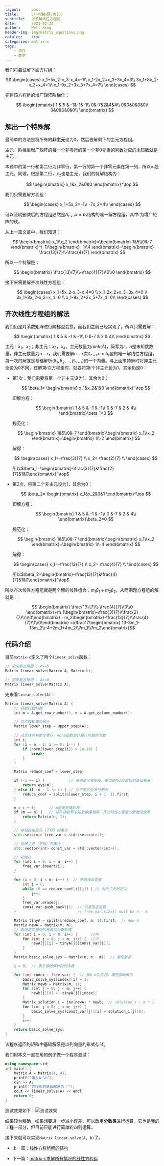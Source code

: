 ```yaml
---
layout:     post
title:      C++构建矩阵类(6)
subtitle:   求多解线性方程组
date:       2021-02-23
author:     Welt Xing
header-img: img/matrix_equations.png
catalog:    true
categories: matrix-c
tags:
    - 项目
    - 数学
---
```


我们将尝试解下面方程组：

$$
\begin{cases}
x_1+5x_2-x_3-x_4=-1\\
x_1-2x_2+x_3+3x_4=3\\
3x_1+8x_2-x_3+x_4=1\\
x_1-9x_2+3x_5+7x_4=7\\
\end{cases}
$$

先将该方程组的增广矩阵阶梯化：

$$
\begin{bmatrix}
1 & 5 & -1&-1&-1\\
0&-7&2&4&4\\
0&0&0&0&0\\
0&0&0&0&0\\
\end{bmatrix}
$$

## 解出一个特殊解

最简单的方法是将所有的**非主元**设为$0$，然后去解剩下的主元方程组。

主元：阶梯型增广矩阵的每一个非零行的第一个非$0$元素的列数对应的未知数就是主元；

本题中的第一行和第二行为非零行，第一行的第一个非零元素在第一列，所以$x_1$是主元，同理，根据第二行，$x_2$也是主元，我们的特解结构为：

$$
\begin{bmatrix}
x_1&x_2&0&0
\end{bmatrix}^\top
$$

我们只需要解方程组：

$$
\begin{cases}
x_1+5x_2=-1\\
-7x_2=4\\
\end{cases}
$$

可以证明删减后的方程组必然是$A_{r\times r}x=b_r$结构的唯一解方程组，其中$r$为增广矩阵的秩。

从上一篇文章中，我们知道：

$$
\begin{bmatrix}
x_1\\x_2
\end{bmatrix}=\begin{bmatrix}
1&5\\0&-7
\end{bmatrix}^{-1}\begin{bmatrix}
-1\\4
\end{bmatrix}=\begin{bmatrix}
\frac{13}{7}\\-\frac{4}{7}
\end{bmatrix}
$$

所以一个特解是：

$$
\begin{bmatrix}
\frac{13}{7}\\-\frac{4}{7}\\0\\0
\end{bmatrix}
$$

接下来需要解齐次线性方程组：

$$
\begin{cases}
x_1+5x_2-x_3-x_4=0 \\
x_1-2x_2+x_3+3x_4=0 \\
3x_1+8x_2-x_3+x_4=0 \\
x_1-9x_2+3x_5+7x_4=0\\
\end{cases}
$$

## 齐次线性方程组的解法

我们仍是对系数矩阵进行阶梯型变换，而我们之前已经实现了，所以只需要解：

$$
\begin{bmatrix}
1 & 5 & -1 & -1\\
0 &-7 & 2 & 4\\
\end{bmatrix}
$$

主元：$x_1$，$x_2$；非主元：$x_3$，$x_4$。主元数量为$rank(A)$，简写为$r$，$n$是未知数数量，非主元数量为$n-r$，我们需要解$n-r$次$A_{r\times r}x=b_r$型的唯一解线性方程组，每一次的解就是基础解析$(\beta_1,\beta_2,...,\beta_{n-r})$的一个向量。与上面求特解时将非主元全设为$0$不同，在解第$i$次方程组时，就要将第$i$个非主元设为$1$，其余仍是0：

- 第1次：我们需要将第一个非主元设为1，其余为0：

    $$
    \beta_1=
    \begin{bmatrix}
    x_1&x_2&1&0
    \end{bmatrix}^\top
    $$

    即解方程：

    $$
     \begin{bmatrix}
    1 & 5 & -1 & -1\\
    0 &-7 & 2 & 4\\
    \end{bmatrix}\beta_1=0
    $$

    规范化：

    $$
    \begin{bmatrix}
    1&5\\0&-7
    \end{bmatrix}\begin{bmatrix}
    x_1\\x_2
    \end{bmatrix}=\begin{bmatrix}
    1\\-2
    \end{bmatrix}
    $$

    解得：

    $$
    \begin{cases}
    x_1=-\frac{3}{7} \\
    x_2= \frac{2}{7} \\
    \end{cases}
    $$

    所以$\beta_1=\begin{bmatrix}-\frac{3}{7}&\frac{2}{7}&1&0\end{bmatrix}^\top$

- 第2次，将第二个非主元设为1，其余为0：

    $$
    \beta_2=
    \begin{bmatrix}
    x_1&x_2&0&1
    \end{bmatrix}^\top
    $$

    即解方程：

    $$
     \begin{bmatrix}
    1 & 5 & -1 & -1\\
    0 &-7 & 2 & 4\\
    \end{bmatrix}\beta_2=0
    $$

    规范化：

    $$
    \begin{bmatrix}
    1&5\\0&-7
    \end{bmatrix}\begin{bmatrix}
    x_1\\x_2
    \end{bmatrix}=\begin{bmatrix}
    1\\-4
    \end{bmatrix}
    $$

    解得：

    $$
    \begin{cases}
    x_1=-\frac{13}{7} \\
    x_2= \frac{4}{7} \\
    \end{cases}
    $$

    所以$\beta_2=\begin{bmatrix}-\frac{13}{7}&\frac{4}{7}&1&0\end{bmatrix}^\top$

所以齐次线性方程组就是两个解的线性组合：$m_1\beta_1+m_2\beta_2$，从而例题方程组的解就是：

$$
\begin{bmatrix}
\frac{13}{7}\\-\frac{4}{7}\\0\\0
\end{bmatrix}+m_1\begin{bmatrix}-\frac{3}{7}\\\frac{2}{7}\\1\\0\end{bmatrix}
+m_2\begin{bmatrix}-\frac{13}{7}\\\frac{4}{7}\\1\\0\end{bmatrix}
=\dfrac17\begin{bmatrix}
13-3m_1-13m_2\\-4+2m_1+4m_2\\7m_1\\7m_2\end{bmatrix}$$

## 代码介绍

目前`matrix-c`定义了两个`linear_solve`函数：

```cpp
// 用来解方程组 : Ax=b
Matrix linear_solve(Matrix A, Matrix b);

// 用来解方程组 : Ax=0
Matrix linear_solve(Matrix A);
```

先来看`linear_solve(A)`：

```cpp
Matrix linear_solve(Matrix A) {
    // 获取行数列数
    int m = A.get_row_number(), n = A.get_column_number();

    // 将系数矩阵阶梯化
    Matrix lower_step = upper_step(A);
    
    // 从后往前判断全零行，norm函数是计算行向量的范数
    int i;
    for (i = m - 1; i >= 0; i--) {
        if (norm(lower_step[i]) > 1e-10) {
            break;
        }
    }

    Matrix reduce_coef = lower_step;

    if (-1 == i) {           // 说明是全零矩阵，单位矩阵I就是它的基础解系
        return eye(m);
    } else if (m - 1 != i) { // 将下面的全零行删去
        reduce_coef = split(&lower_step, i + 1, 1).first;
    }

    m = i + 1;      // m就是矩阵的秩
    if (m == n) {   // 矩阵的秩和未知数数量相等，齐次线性方程组的解就是全零
        return Matrix(n, 1);
    }

    // 存储自由变元（下标）的集合
    std::set<int> free_var = std::set<int>();

    // 存储主元（下标）的集合
    std::vector<int> const_var = std::vector<int>();

    // 初始化
    for (int i = 0; i < n; i++) {
        free_var.insert(i);
    }

    for (i = 0; i < m; i++) {  // 筛选自由变量
        int j = 0;
        while (0 == reduce_coef[i][j]) { // 对应主元的定义
            j++;
        }
        free_var.erase(j);
        const_var.push_back(j);  // 记录固定变量
    }                            // free_var.size() must be n - m

    Matrix tinyA = split(&reduce_coef, m, 1).first;  // new A
    Matrix newA = Matrix(m, m);
    // 取固定变量列的元素作为新矩阵
    for (int i = 0; i < m; i++) {      //列
        for (int j = 0; j < m; j++) {  //行
            newA[j][i] = tinyA[j][const_var[i]];
        }
    }
    Matrix basic_solve_sys = Matrix(n, n - m);  // 基础解系

    i = 0;  // 表示基础解析的列序数

    for (int index : free_var) {  // 解n-m次方程，填充基础解系
        basic_solve_sys[index][i] = 1;
        Matrix newb = Matrix(m, 1);
        for (int j = 0; j < m; j++) {
            newb[j][0] = -tinyA[j][index];
        }
        Matrix solution_i = inv(newA) * newb;  // solution_i : m * 1
        for (int j = 0; j < m; j++) {
            basic_solve_sys[const_var[j]][i] = solution_i[j][0];
        }
        i++;
    }
    return basic_solve_sys;
}
```

该程序返回的矩阵中基础解系是以列向量的形式存储。

我们用本文一直在用的例子做一个程序测试：

```cpp
using namespace std;
int main() {
    Matrix A = Matrix(4, 4);
    printf("输入A:\n");
    cin >> A;
    printf("方程组的基础解系为：");
    cout << linear_solve(A) << endl;
    return 0;
}
```

测试效果如下：![测试效果](/img/solve_test.png)

结果较为精确，如果想要进一步减小误差，可以改用**分数类**进行运算，它也是我的工程一部分，但目前只能进行简单的四则运算。

接下来就可以实现`Matrix linear_solve(A, b)`了。

- 上一篇：[线性方程组解的结构](https://welts.xyz/matrix-c/2021/02/23/matrix6/)

- 下一篇：[matrix-c求解所有情况的线性方程组](https://welts.xyz/matrix-c/2021/02/26/matrix8/)
